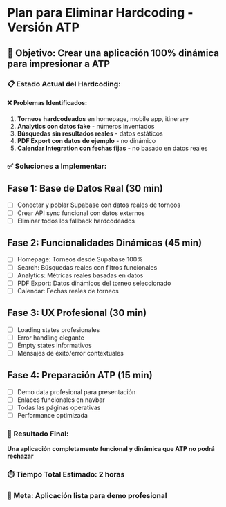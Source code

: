 # Plan para Eliminar Hardcoding - Versión ATP

## 🎯 Objetivo: Crear una aplicación 100% dinámica para impresionar a ATP

### 📋 Estado Actual del Hardcoding:

#### ❌ Problemas Identificados:
1. **Torneos hardcodeados** en homepage, mobile app, itinerary
2. **Analytics con datos fake** - números inventados
3. **Búsquedas sin resultados reales** - datos estáticos
4. **PDF Export con datos de ejemplo** - no dinámico
5. **Calendar Integration con fechas fijas** - no basado en datos reales

### ✅ Soluciones a Implementar:

## Fase 1: Base de Datos Real (30 min)
- [ ] Conectar y poblar Supabase con datos reales de torneos
- [ ] Crear API sync funcional con datos externos
- [ ] Eliminar todos los fallback hardcodeados

## Fase 2: Funcionalidades Dinámicas (45 min)
- [ ] Homepage: Torneos desde Supabase 100%
- [ ] Search: Búsquedas reales con filtros funcionales
- [ ] Analytics: Métricas reales basadas en datos
- [ ] PDF Export: Datos dinámicos del torneo seleccionado
- [ ] Calendar: Fechas reales de torneos

## Fase 3: UX Profesional (30 min)
- [ ] Loading states profesionales
- [ ] Error handling elegante
- [ ] Empty states informativos
- [ ] Mensajes de éxito/error contextuales

## Fase 4: Preparación ATP (15 min)
- [ ] Demo data profesional para presentación
- [ ] Enlaces funcionales en navbar
- [ ] Todas las páginas operativas
- [ ] Performance optimizada

### 🚀 Resultado Final:
**Una aplicación completamente funcional y dinámica que ATP no podrá rechazar**

### ⏱️ Tiempo Total Estimado: 2 horas
### 🎯 Meta: Aplicación lista para demo profesional
